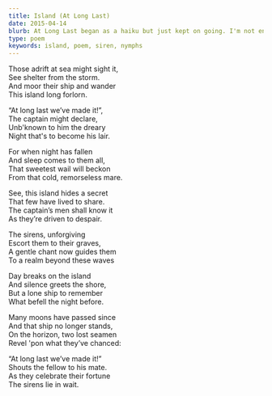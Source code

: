 ```yaml
---
title: Island (At Long Last)
date: 2015-04-14
blurb: At Long Last began as a haiku but just kept on going. I'm not entirely sure where the dark overtones come from, nor the Siren theme. It's not like I often think about sea-dwelling homicidal nymphs.
type: poem
keywords: island, poem, siren, nymphs
---
```


Those adrift at sea might sight it,  
See shelter from the storm.  
And moor their ship and wander  
This island long forlorn.

“At long last we’ve made it!”,  
The captain might declare,  
Unb'known to him the dreary  
Night that's to become his lair.

For when night has fallen  
And sleep comes to them all,  
That sweetest wail will beckon  
From that cold, remorseless mare.

See, this island hides a secret  
That few have lived to share.  
The captain’s men shall know it  
As they’re driven to despair.

The sirens, unforgiving  
Escort them to their graves,  
A gentle chant now guides them  
To a realm beyond these waves

Day breaks on the island  
And silence greets the shore,  
But a lone ship to remember  
What befell the night before.

Many moons have passed since  
And that ship no longer stands,  
On the horizon, two lost seamen  
Revel 'pon what they’ve chanced:

“At long last we’ve made it!”  
Shouts the fellow to his mate.  
As they celebrate their fortune  
The sirens lie in wait.
